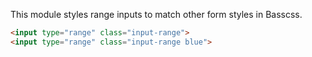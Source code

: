 
This module styles range inputs to match other form styles in Basscss.

```html
<input type="range" class="input-range">
<input type="range" class="input-range blue">
```

